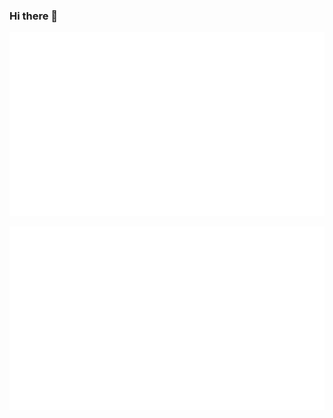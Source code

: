 ### Hi there 👋

![](https://raw.githubusercontent.com/DrSocket/github-stats/master/generated/overview.svg#gh-dark-mode-only)

![](https://raw.githubusercontent.com/DrSocket/github-stats/master/generated/languages.svg#gh-dark-mode-only)


<!--

![](https://raw.githubusercontent.com/DrSocket/github-stats/master/generated/languages.svg#gh-dark-mode-only)
![](https://raw.githubusercontent.com/DrSocket/github-stats/master/generated/overview.svg#gh-dark-mode-only)

**DrSocket/DrSocket** is a ✨ _special_ ✨ repository because its `README.md` (this file) appears on your GitHub profile.

Here are some ideas to get you started:

- 🔭 I’m currently working on ...
- 🌱 I’m currently learning ...
- 👯 I’m looking to collaborate on ...
- 🤔 I’m looking for help with ...
- 💬 Ask me about ...
- 📫 How to reach me: ...
- 😄 Pronouns: ...
- ⚡ Fun fact: ...
-->
